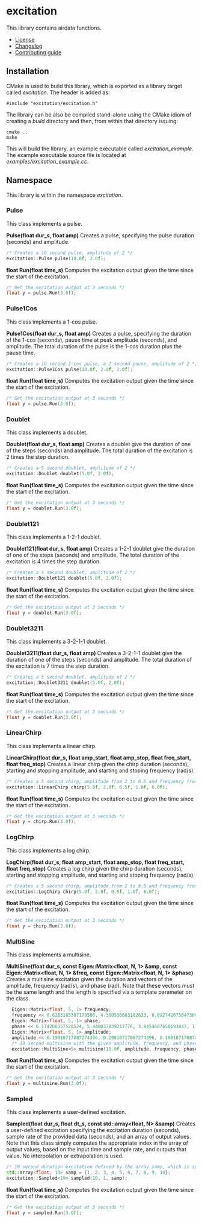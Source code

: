# excitation
This library contains airdata functions.
   * [License](LICENSE.md)
   * [Changelog](CHANGELOG.md)
   * [Contributing guide](CONTRIBUTING.md)

## Installation
CMake is used to build this library, which is exported as a library target called *excitation*. The header is added as:

```
#include "excitation/excitation.h"
```

The library can be also be compiled stand-alone using the CMake idiom of creating a *build* directory and then, from within that directory issuing:

```
cmake ..
make
```

This will build the library, an example executable called *excitation_example*. The example executable source file is located at *examples/excitation_example.cc*.

## Namespace
This library is within the namespace *excitation*.

### Pulse
This class implements a pulse.

**Pulse(float dur_s, float amp)** Creates a pulse, specifying the pulse duration (seconds) and amplitude.

```C++
/* Creates a 10 second pulse, amplitude of 2 */
excitation::Pulse pulse(10.0f, 2.0f);
```

**float Run(float time_s)** Computes the excitation output given the time since the start of the excitation.

```C++
/* Get the excitation output at 3 seconds */
float y = pulse.Run(3.0f);
```

### Pulse1Cos
This class implements a 1-cos pulse.

**Pulse1Cos(float dur_s, float amp)** Creates a pulse, specifying the duration of the 1-cos (seconds), pause time at peak amplitude (seconds), and amplitude. The total duration of the pulse is the 1-cos duration plus the pause time.

```C++
/* Creates a 10 second 1-cos pulse, a 2 second pause, amplitude of 2 */
excitation::Pulse1Cos pulse(10.0f, 2.0f, 2.0f);
```

**float Run(float time_s)** Computes the excitation output given the time since the start of the excitation.

```C++
/* Get the excitation output at 3 seconds */
float y = pulse.Run(3.0f);
```

### Doublet
This class implements a doublet.

**Doublet(float dur_s, float amp)** Creates a doublet give the duration of one of the steps (seconds) and amplitude. The total duration of the excitation is 2 times the step duration.

```C++
/* Creates a 5 second doublet, amplitude of 2 */
excitation::Doublet doublet(5.0f, 2.0f);
```

**float Run(float time_s)** Computes the excitation output given the time since the start of the excitation.

```C++
/* Get the excitation output at 3 seconds */
float y = doublet.Run(3.0f);
```

### Doublet121
This class implements a 1-2-1 doublet.

**Doublet121(float dur_s, float amp)** Creates a 1-2-1 doublet give the duration of one of the steps (seconds) and amplitude. The total duration of the excitation is 4 times the step duration.

```C++
/* Creates a 5 second doublet, amplitude of 2 */
excitation::Doublet121 doublet(5.0f, 2.0f);
```

**float Run(float time_s)** Computes the excitation output given the time since the start of the excitation.

```C++
/* Get the excitation output at 3 seconds */
float y = doublet.Run(3.0f);
```

### Doublet3211
This class implements a 3-2-1-1 doublet.

**Doublet3211(float dur_s, float amp)** Creates a 3-2-1-1 doublet give the duration of one of the steps (seconds) and amplitude. The total duration of the excitation is 7 times the step duration.

```C++
/* Creates a 5 second doublet, amplitude of 2 */
excitation::Doublet3211 doublet(5.0f, 2.0f);
```

**float Run(float time_s)** Computes the excitation output given the time since the start of the excitation.

```C++
/* Get the excitation output at 3 seconds */
float y = doublet.Run(3.0f);
```

### LinearChirp
This class implements a linear chirp.

**LinearChirp(float dur_s, float amp_start, float amp_stop, float freq_start, float freq_stop)** Creates a linear chirp given the chirp duration (seconds), starting and stopping amplitude, and starting and stoping frequency (rad/s).

```C++
/* Creates a 5 second chirp, amplitude from 2 to 0.5 and frequency from 1 rad/s to 6 rad/s */
excitation::LinearChirp chirp(5.0f, 2.0f, 0.5f, 1.0f, 6.0f);
```

**float Run(float time_s)** Computes the excitation output given the time since the start of the excitation.

```C++
/* Get the excitation output at 3 seconds */
float y = chirp.Run(3.0f);
```

### LogChirp
This class implements a log chirp.

**LogChirp(float dur_s, float amp_start, float amp_stop, float freq_start, float freq_stop)** Creates a log chirp given the chirp duration (seconds), starting and stopping amplitude, and starting and stoping frequency (rad/s).

```C++
/* Creates a 5 second chirp, amplitude from 2 to 0.5 and frequency from 1 rad/s to 6 rad/s */
excitation::LogChirp chirp(5.0f, 2.0f, 0.5f, 1.0f, 6.0f);
```

**float Run(float time_s)** Computes the excitation output given the time since the start of the excitation.

```C++
/* Get the excitation output at 3 seconds */
float y = chirp.Run(3.0f);
```

### MultiSine
This class implements a multisine.

**MultiSine(float dur_s, const Eigen::Matrix<float, N, 1> &amp, const Eigen::Matrix<float, N, 1> &freq, const Eigen::Matrix<float, N, 1> &phase)** Creates a multisine excitation given the duration and vectors of the amplitude, frequency (rad/s), and phase (rad). Note that these vectors must be the same length and the length is specified via a template parameter on the class.

```C++
  Eigen::Matrix<float, 5, 1> frequency; 
  frequency << 0.6283185307179586, 4.360530603182633, 8.092742675647308, 11.824954748111981, 15.557166820576658;
  Eigen::Matrix<float, 5, 1> phase; 
  phase << 6.174200357528524, 5.448037839217776, 3.8454607850193847, 1.6650584957876886, 3.9242402680243402;
  Eigen::Matrix<float, 5, 1> amplitude; 
  amplitude << 0.19810717087274396, 0.19810717087274396, 0.19810717087274396, 0.19810717087274396, 0.19810717087274396;
  /* 10 second multisine with the given amplitude, frequency, and phase vectors */
  excitation::MultiSine<5> multisine(10.0f, amplitude, frequency, phase);
```

**float Run(float time_s)** Computes the excitation output given the time since the start of the excitation.

```C++
/* Get the excitation output at 3 seconds */
float y = multisine.Run(3.0f);
```

### Sampled
This class implements a user-defined excitation.

**Sampled(float dur_s, float dt_s, const std::array<float, N> &samp)** Creates a user-defined excitation specifying the excitation duration (seconds), sample rate of the provided data (seconds), and an array of output values. Note that this class simply computes the appropriate index in the array of output values, based on the input time and sample rate, and outputs that value. No interpolation or extrapolation is used.

```C++
/* 10 second duration excitation defined by the array samp, which is spaced at 1 second intervals */
std::array<float, 10> samp = {1, 2, 3, 4, 5, 6, 7, 8, 9, 10};
excitation::Sampled<10> sampled(10, 1, samp);
```

**float Run(float time_s)** Computes the excitation output given the time since the start of the excitation.

```C++
/* Get the excitation output at 3 seconds */
float y = sampled.Run(3.0f);
```

